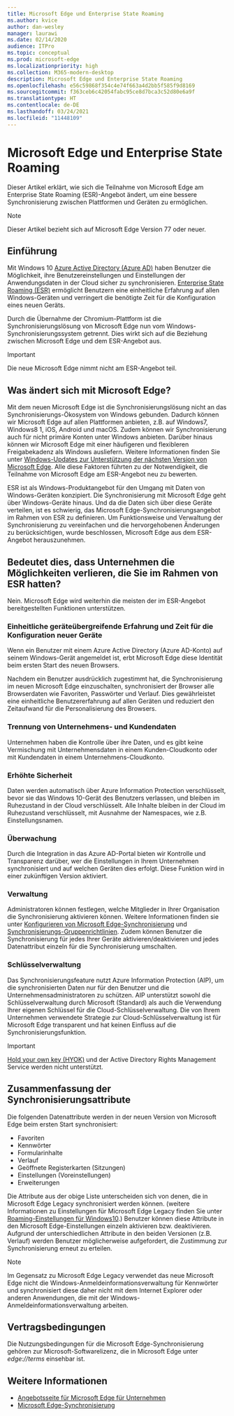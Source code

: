 ```yaml
---
title: Microsoft Edge und Enterprise State Roaming
ms.author: kvice
author: dan-wesley
manager: laurawi
ms.date: 02/14/2020
audience: ITPro
ms.topic: conceptual
ms.prod: microsoft-edge
ms.localizationpriority: high
ms.collection: M365-modern-desktop
description: Microsoft Edge und Enterprise State Roaming
ms.openlocfilehash: e56c59868f354c4e74f663a4d2bb5f585f9d8169
ms.sourcegitcommit: f363ceb6c42054fabc95ce8d7bca3c52d80e6a9f
ms.translationtype: HT
ms.contentlocale: de-DE
ms.lasthandoff: 03/24/2021
ms.locfileid: "11448109"
---
```

# <a name="microsoft-edge-and-enterprise-state-roaming"></a>Microsoft Edge und Enterprise State Roaming

Dieser Artikel erklärt, wie sich die Teilnahme von Microsoft Edge am Enterprise State Roaming (ESR)-Angebot ändert, um eine bessere Synchronisierung zwischen Plattformen und Geräten zu ermöglichen.

> [!NOTE]
> Dieser Artikel bezieht sich auf Microsoft Edge Version 77 oder neuer.

## <a name="introduction"></a>Einführung

Mit Windows 10 [Azure Active Directory (Azure AD)](/azure/active-directory/fundamentals/active-directory-whatis) haben Benutzer die Möglichkeit, ihre Benutzereinstellungen und Einstellungen der Anwendungsdaten in der Cloud sicher zu synchronisieren. [Enterprise State Roaming (ESR)](/azure/active-directory/devices/enterprise-state-roaming-overview) ermöglicht Benutzern eine einheitliche Erfahrung auf allen Windows-Geräten und verringert die benötigte Zeit für die Konfiguration eines neuen Geräts.

Durch die Übernahme der Chromium-Plattform ist die Synchronisierungslösung von Microsoft Edge nun vom Windows-Synchronisierungssystem getrennt. Dies wirkt sich auf die Beziehung zwischen Microsoft Edge und dem ESR-Angebot aus.

> [!IMPORTANT]
> Die neue Microsoft Edge nimmt nicht am ESR-Angebot teil.

## <a name="whats-changing-with-microsoft-edge"></a>Was ändert sich mit Microsoft Edge?

Mit dem neuen Microsoft Edge ist die Synchronisierungslösung nicht an das Synchronisierungs-Ökosystem von Windows gebunden. Dadurch können wir Microsoft Edge auf allen Plattformen anbieten, z.B. auf Windows7, Windows8 1, iOS, Android und macOS. Zudem können wir Synchronisierung auch für nicht primäre Konten unter Windows anbieten. Darüber hinaus können wir Microsoft Edge mit einer häufigeren und flexibleren Freigabekadenz als Windows ausliefern. Weitere Informationen finden Sie unter [Windows-Updates zur Unterstützung der nächsten Version von Microsoft Edge](microsoft-edge-sysupdate-windows-updates.md). Alle diese Faktoren führten zu der Notwendigkeit, die Teilnahme von Microsoft Edge am ESR-Angebot neu zu bewerten.

ESR ist als Windows-Produktangebot für den Umgang mit Daten von Windows-Geräten konzipiert. Die Synchronisierung mit Microsoft Edge geht über Windows-Geräte hinaus. Und da die Daten sich über diese Geräte verteilen, ist es schwierig, das Microsoft Edge-Synchronisierungsangebot im Rahmen von ESR zu definieren. Um Funktionsweise und Verwaltung der Synchronisierung zu vereinfachen und die hervorgehobenen Änderungen zu berücksichtigen, wurde beschlossen, Microsoft Edge aus dem ESR-Angebot herauszunehmen.

## <a name="does-this-mean-enterprises-will-lose-the-abilities-they-had-as-part-of-esr"></a>Bedeutet dies, dass Unternehmen die Möglichkeiten verlieren, die Sie im Rahmen von ESR hatten?

Nein. Microsoft Edge wird weiterhin die meisten der im ESR-Angebot bereitgestellten Funktionen unterstützen.

### <a name="unified-experience-across-devices-and-new-device-configuration-time"></a>Einheitliche geräteübergreifende Erfahrung und Zeit für die Konfiguration neuer Geräte

Wenn ein Benutzer mit einem Azure Active Directory (Azure AD-Konto) auf seinem Windows-Gerät angemeldet ist, erbt Microsoft Edge diese Identität beim ersten Start des neuen Browsers.

Nachdem ein Benutzer ausdrücklich zugestimmt hat, die Synchronisierung im neuen Microsoft Edge einzuschalten, synchronisiert der Browser alle Browserdaten wie Favoriten, Passwörter und Verlauf. Dies gewährleistet eine einheitliche Benutzererfahrung auf allen Geräten und reduziert den Zeitaufwand für die Personalisierung des Browsers.

### <a name="separation-of-corporate-and-consumer-data"></a>Trennung von Unternehmens- und Kundendaten

Unternehmen haben die Kontrolle über ihre Daten, und es gibt keine Vermischung mit Unternehmensdaten in einem Kunden-Cloudkonto oder mit Kundendaten in einem Unternehmens-Cloudkonto.

### <a name="enhanced-security"></a>Erhöhte Sicherheit

Daten werden automatisch über Azure Information Protection verschlüsselt, bevor sie das Windows 10-Gerät des Benutzers verlassen, und bleiben im Ruhezustand in der Cloud verschlüsselt. Alle Inhalte bleiben in der Cloud im Ruhezustand verschlüsselt, mit Ausnahme der Namespaces, wie z.B. Einstellungsnamen.

### <a name="monitoring"></a>Überwachung

Durch die Integration in das Azure AD-Portal bieten wir Kontrolle und Transparenz darüber, wer die Einstellungen in Ihrem Unternehmen synchronisiert und auf welchen Geräten dies erfolgt. Diese Funktion wird in einer zukünftigen Version aktiviert.

### <a name="management"></a>Verwaltung

Administratoren können festlegen, welche Mitglieder in Ihrer Organisation die Synchronisierung aktivieren können. Weitere Informationen finden sie unter [Konfigurieren von Microsoft Edge-Synchronisierung](microsoft-edge-enterprise-sync.md#configure-microsoft-edge-sync) und [Synchronisierungs-Gruppenrichtlinien](microsoft-edge-enterprise-sync.md#sync-group-policies). Zudem können Benutzer die Synchronisierung für jedes Ihrer Geräte aktivieren/deaktivieren und jedes Datenattribut einzeln für die Synchronisierung umschalten.

### <a name="key-management"></a>Schlüsselverwaltung

Das Synchronisierungsfeature nutzt Azure Information Protection (AIP), um die synchronisierten Daten nur für den Benutzer und die Unternehmensadministratoren zu schützen. AIP unterstützt sowohl die Schlüsselverwaltung durch Microsoft (Standard) als auch die Verwendung Ihrer eigenen Schlüssel für die Cloud-Schlüsselverwaltung. Die von Ihrem Unternehmen verwendete Strategie zur Cloud-Schlüsselverwaltung ist für Microsoft Edge transparent und hat keinen Einfluss auf die Synchronisierungsfunktion.

> [!IMPORTANT]
> [Hold your own key (HYOK)](/azure/information-protection/configure-adrms-restrictions) und der Active Directory Rights Management Service werden nicht unterstützt.

## <a name="summary-of-sync-attributes"></a>Zusammenfassung der Synchronisierungsattribute

Die folgenden Datenattribute werden in der neuen Version von Microsoft Edge beim ersten Start synchronisiert:

- Favoriten
- Kennwörter
- Formularinhalte
- Verlauf
- Geöffnete Registerkarten (Sitzungen)
- Einstellungen (Voreinstellungen)
- Erweiterungen

Die Attribute aus der obige Liste unterscheiden sich von denen, die in Microsoft Edge Legacy synchronisiert werden können. (weitere Informationen zu Einstellungen für Microsoft Edge Legacy finden Sie unter [Roaming-Einstellungen für Windows10](/azure/active-directory/devices/enterprise-state-roaming-windows-settings-reference).) Benutzer können diese Attribute in den Microsoft Edge-Einstellungen einzeln aktivieren bzw. deaktivieren. Aufgrund der unterschiedlichen Attribute in den beiden Versionen (z.B. Verlauf) werden Benutzer möglicherweise aufgefordert, die Zustimmung zur Synchronisierung erneut zu erteilen.

> [!NOTE]
> Im Gegensatz zu Microsoft Edge Legacy verwendet das neue Microsoft Edge nicht die Windows-Anmeldeinformationsverwaltung für Kennwörter und synchronisiert diese daher nicht mit dem Internet Explorer oder anderen Anwendungen, die mit der Windows-Anmeldeinformationsverwaltung arbeiten.

## <a name="terms-of-service"></a>Vertragsbedingungen

Die Nutzungsbedingungen für die Microsoft Edge-Synchronisierung gehören zur Microsoft-Softwarelizenz, die in Microsoft Edge unter *edge://terms* einsehbar ist.

## <a name="see-also"></a>Weitere Informationen

- [Angebotsseite für Microsoft Edge für Unternehmen](https://aka.ms/EdgeEnterprise)
- [Microsoft Edge-Synchronisierung](microsoft-edge-enterprise-sync.md)